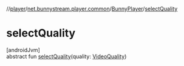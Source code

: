 //[player](../../../index.md)/[net.bunnystream.player.common](../index.md)/[BunnyPlayer](index.md)/[selectQuality](select-quality.md)

# selectQuality

[androidJvm]\
abstract fun [selectQuality](select-quality.md)(quality: [VideoQuality](../../net.bunnystream.player.model/-video-quality/index.md))
